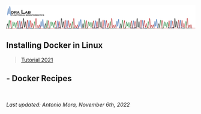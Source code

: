 <img src="../images/MORALAB_Banner.png">

## Installing Docker in Linux

> [Tutorial 2021](tutorial_2021/tutorial_2021_v1.1.md)

## - Docker Recipes
<br>

*Last updated: Antonio Mora, November 6th, 2022*
